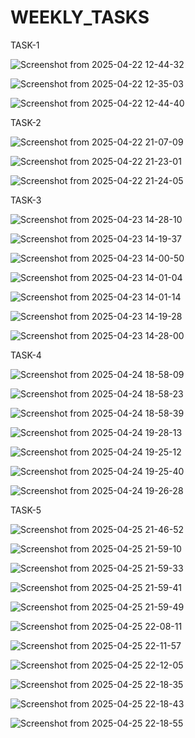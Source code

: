 # WEEKLY_TASKS

TASK-1 

![Screenshot from 2025-04-22 12-44-32](https://github.com/user-attachments/assets/8bb32bb9-08b0-4ab5-af86-6834bd747691)

![Screenshot from 2025-04-22 12-35-03](https://github.com/user-attachments/assets/3f97465f-7330-48ee-85a9-87c34ee9c977)

![Screenshot from 2025-04-22 12-44-40](https://github.com/user-attachments/assets/20eb62e1-9b10-4478-97b5-8de4c5a68e5e)

TASK-2

![Screenshot from 2025-04-22 21-07-09](https://github.com/user-attachments/assets/92d6dfa3-5021-4699-9456-1c85aaffbdb9)

![Screenshot from 2025-04-22 21-23-01](https://github.com/user-attachments/assets/6bab3f7e-b378-4523-ae63-75fb41881a0c)

![Screenshot from 2025-04-22 21-24-05](https://github.com/user-attachments/assets/631e9136-d4ae-4047-bbcc-373471d0b181)

TASK-3

![Screenshot from 2025-04-23 14-28-10](https://github.com/user-attachments/assets/f88bb479-1781-47ba-bb14-08414e01495e)

![Screenshot from 2025-04-23 14-19-37](https://github.com/user-attachments/assets/aa0a0bcf-bfa7-48f6-b2b4-e656c00ffabd)

![Screenshot from 2025-04-23 14-00-50](https://github.com/user-attachments/assets/6a9a0960-63c2-4a8f-8abc-e1d0c14815e1)

![Screenshot from 2025-04-23 14-01-04](https://github.com/user-attachments/assets/780a6bd2-9f66-4716-a782-8876e5546b4b)

![Screenshot from 2025-04-23 14-01-14](https://github.com/user-attachments/assets/56c25266-c54a-4f66-a0e3-7819428f0ab1)

![Screenshot from 2025-04-23 14-19-28](https://github.com/user-attachments/assets/dd07a07c-194a-4563-9ec1-2eb25f6ba2bf)

![Screenshot from 2025-04-23 14-28-00](https://github.com/user-attachments/assets/41634be5-b2d7-4a96-9463-86760f198300)

TASK-4

![Screenshot from 2025-04-24 18-58-09](https://github.com/user-attachments/assets/758e8d1e-87a9-4fef-aebb-2abc4951a11d)

![Screenshot from 2025-04-24 18-58-23](https://github.com/user-attachments/assets/2dc737e6-8cbc-405a-93f0-8f4b178b9146)

![Screenshot from 2025-04-24 18-58-39](https://github.com/user-attachments/assets/82bba302-1d6c-4233-967c-cd8fcdf54911)

![Screenshot from 2025-04-24 19-28-13](https://github.com/user-attachments/assets/ae308081-7202-4ee8-9071-bf1ec1d302ab)

![Screenshot from 2025-04-24 19-25-12](https://github.com/user-attachments/assets/d857c7bf-c47a-44da-85af-9c5a815d019a)

![Screenshot from 2025-04-24 19-25-40](https://github.com/user-attachments/assets/b2883d2f-5336-4119-946d-656544d02504)

![Screenshot from 2025-04-24 19-26-28](https://github.com/user-attachments/assets/090b03a1-a72b-4f78-9b88-01329c06bf18)

TASK-5

![Screenshot from 2025-04-25 21-46-52](https://github.com/user-attachments/assets/8268af6f-d633-493f-bbdb-cc550d3c1662)

![Screenshot from 2025-04-25 21-59-10](https://github.com/user-attachments/assets/bd1a5235-095d-42b8-a81c-c66c217327c2)

![Screenshot from 2025-04-25 21-59-33](https://github.com/user-attachments/assets/a7ae36fc-3fd8-46ec-9563-72c04d0a6c0c)

![Screenshot from 2025-04-25 21-59-41](https://github.com/user-attachments/assets/94775eef-98aa-4e75-8f49-c159f3a2d92a)

![Screenshot from 2025-04-25 21-59-49](https://github.com/user-attachments/assets/6789cc61-0670-41eb-a005-13c253732dde)

![Screenshot from 2025-04-25 22-08-11](https://github.com/user-attachments/assets/7bcb6dd5-9eb2-42c5-a411-c2961a81a500)

![Screenshot from 2025-04-25 22-11-57](https://github.com/user-attachments/assets/d9dd5c5b-19b7-42ec-8d7a-38a89575371c)

![Screenshot from 2025-04-25 22-12-05](https://github.com/user-attachments/assets/5ba41060-e2a2-40c6-af97-baeb03253163)

![Screenshot from 2025-04-25 22-18-35](https://github.com/user-attachments/assets/b87abb85-7261-4f75-90a9-52a38ca77dab)

![Screenshot from 2025-04-25 22-18-43](https://github.com/user-attachments/assets/45280d3f-c0e2-4de1-93d6-2224e75a9912)

![Screenshot from 2025-04-25 22-18-55](https://github.com/user-attachments/assets/fa09a56c-a54b-4fb8-9f4f-68a97b5108bb)

